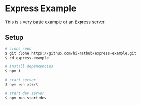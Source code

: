 # Express Example

This is a very basic example of an Express server. 

## Setup
```bash
# clone repo
$ git clone https://github.com/hi-matbub/express-example.git
$ cd express-example

# install dependencies
$ npm i 

# start server
$ npm run start

# start dev server
$ npm run start:dev
```